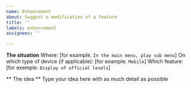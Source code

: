 ```yaml
---
name: Enhancement
about: Suggest a modification of a feature
title: ''
labels: enhancement
assignees: ''

---
```


**The situation**
Where: [for example. `In the main menu, play sub menu`]
On which type of device (if applicable): [for example. `Mobile`]
Which feature: [for exemple. `Display of official levels`]

** The idea **
Type your idea here with as much detail as possible
